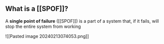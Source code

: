 
## What is a [[SPOF]]?

A **single point of failure** ([[SPOF]]) is a part of a system that, if it fails, will stop the entire system from working

![[Pasted image 20240213074053.png]]
